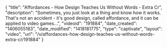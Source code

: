 {
    "title": "Affordances - How Design Teaches Us Without Words - Extra Cr",
    "description": "Sometimes, you just look at a thing and know how it works. That's not an accident - it's good design, called affordance, and it can be applied to video games...",
    "videoid": "191884",
    "date_created": "1406055183",
    "date_modified": "1418181775",
    "type": "captivate",
    "layout": "video",
    "url": "\/v\/affordances-how-design-teaches-us-without-words-extra-cr\/191884"
}